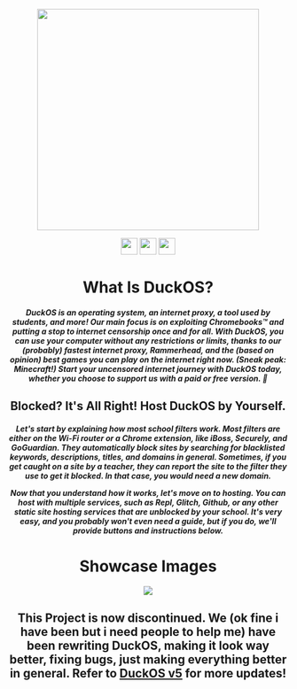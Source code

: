 <p align="center"> <img width="400px" src="https://github.com/GikitSRC/AtlasOS/raw/main/wall.png"> </p>

<p align="center"> <a href="https://discord.gg/2JbtU5HnrY"><img height="30px" src="https://img.shields.io/badge/Discord-7289DA?style=for-the-badge&logo=discord&logoColor=white"></a> <a href="https://github.com/GikitSRC"><img height="30px" src="https://img.shields.io/badge/GitHub-100000?style=for-the-badge&logo=github&logoColor=white"></a> <a href="https://twitter.com/ACompleteNewb"><img height="30px" src="https://img.shields.io/badge/Twitter-1DA1F2?style=for-the-badge&logo=twitter&logoColor=white"></a> </p>

<h1 align="center">What Is DuckOS?</h1>

<h5 align="center">DuckOS is an operating system, an internet proxy, a tool used by students, and more! Our main focus is on exploiting Chromebooks™ and putting a stop to internet censorship once and for all. With DuckOS, you can use your computer without any restrictions or limits, thanks to our (probably) fastest internet proxy, Rammerhead, and the (based on opinion) best games you can play on the internet right now. (Sneak peak: Minecraft!) Start your uncensored internet journey with DuckOS today, whether you choose to support us with a paid or free version. 🦆</h5>

<h2 align="center">Blocked? It's All Right! Host DuckOS by Yourself.</h2>

<h5 align="center">Let's start by explaining how most school filters work. Most filters are either on the Wi-Fi router or a Chrome extension, like iBoss, Securely, and GoGuardian. They automatically block sites by searching for blacklisted keywords, descriptions, titles, and domains in general. Sometimes, if you get caught on a site by a teacher, they can report the site to the filter they use to get it blocked. In that case, you would need a new domain.

Now that you understand how it works, let's move on to hosting. You can host with multiple services, such as Repl, Glitch, Github, or any other static site hosting services that are unblocked by your school. It's very easy, and you probably won't even need a guide, but if you do, we'll provide buttons and instructions below.</h5>

<h1 align="center">Showcase Images</h1>

<p align="center"> <img src="https://github.com/GikitSRC/DuckOS/raw/main/showcase.png"> </p>

<h2 align="center">This Project is now discontinued. We (ok fine i have been but i need people to help me) have been rewriting DuckOS, making it look way better, fixing bugs, just making everything better in general. Refer to <a href="https://github.com/GikitSRC/DuckOS-v5">DuckOS v5</a> for more updates! </h2>

